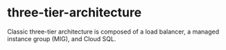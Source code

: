 # three-tier-architecture
Classic three-tier architecture is composed of a load balancer, a managed instance group (MIG), and Cloud SQL.
